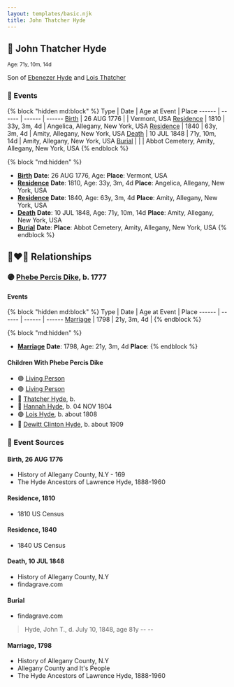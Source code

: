 ```yaml
---
layout: templates/basic.njk
title: John Thatcher Hyde
---
```

## 🔵 John Thatcher Hyde
<small>Age: 71y, 10m, 14d</small>

Son of [Ebenezer Hyde](/people/1/14535025) and [Lois Thatcher](/people/9/92113144)

### 📆 Events

{% block "hidden md:block" %}
Type | Date | Age at Event | Place
------ | ------ | ------ | ------
[Birth](#event-event-2) | 26 AUG 1776 |  | Vermont, USA
[Residence](#event-event-0) | 1810 | 33y, 3m, 4d | Angelica, Allegany, New York, USA
[Residence](#event-event-1) | 1840 | 63y, 3m, 4d | Amity, Allegany, New York, USA
[Death](#event-event-5) | 10 JUL 1848 | 71y, 10m, 14d | Amity, Allegany, New York, USA
[Burial](#event-event-6) |  |  | Abbot Cemetery, Amity, Allegany, New York, USA
{% endblock %}

{% block "md:hidden" %}
- **[Birth](#event-event-2)**
**Date**: 26 AUG 1776, Age:
**Place**: Vermont, USA
- **[Residence](#event-event-0)**
**Date**: 1810, Age: 33y, 3m, 4d
**Place**: Angelica, Allegany, New York, USA
- **[Residence](#event-event-1)**
**Date**: 1840, Age: 63y, 3m, 4d
**Place**: Amity, Allegany, New York, USA
- **[Death](#event-event-5)**
**Date**: 10 JUL 1848, Age: 71y, 10m, 14d
**Place**: Amity, Allegany, New York, USA
- **[Burial](#event-event-6)**
**Date**:
**Place**: Abbot Cemetery, Amity, Allegany, New York, USA
{% endblock %}

## 👩‍❤️‍👨 Relationships

### 🟣 [Phebe Percis Dike](/people/4/41577072), b. 1777

#### Events

{% block "hidden md:block" %}
Type | Date | Age at Event | Place
------ | ------ | ------ | ------
[Marriage](#event-family-0-event-0) | 1798 | 21y, 3m, 4d |
{% endblock %}

{% block "md:hidden" %}
- **[Marriage](#event-family-0-event-0)**
**Date**: 1798, Age: 21y, 3m, 4d
**Place**:
{% endblock %}

#### Children With Phebe Percis Dike
* 🟣 [Living Person](/people/4/44848664)
* 🟣 [Living Person](/people/4/47693044)
* 🔵 [Thatcher Hyde](/people/3/39742544), b.
* 🔵 [Hannah Hyde](/people/2/2490748), b. 04 NOV 1804
* 🟣 [Lois Hyde](/people/8/83724316), b. about 1808
* 🔵 [Dewitt Clinton Hyde](/people/4/47530864), b. about 1909
### 📰 Event Sources

#### <a id="event-event-2"></a> Birth, 26 AUG 1776
* History of Allegany County, N.Y  - 169
* The Hyde Ancestors of Lawrence Hyde, 1888-1960

#### <a id="event-event-0"></a> Residence, 1810
* 1810 US Census

#### <a id="event-event-1"></a> Residence, 1840
* 1840 US Census

#### <a id="event-event-5"></a> Death, 10 JUL 1848
* History of Allegany County, N.Y
* findagrave.com

#### <a id="event-event-6"></a> Burial
* findagrave.com
>   
  > Hyde, John T., d. July 10, 1848, age 81y -- --
#### <a id="event-family-0-event-0"></a> Marriage, 1798
* History of Allegany County, N.Y
* Allegany County and It's People
* The Hyde Ancestors of Lawrence Hyde, 1888-1960
